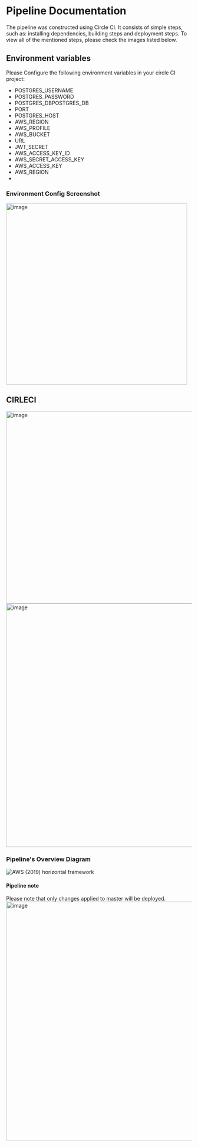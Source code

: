 # Pipeline Documentation
The pipeline was constructed using Circle CI. It consists of simple steps, such as: installing dependencies, building steps and deployment steps. To view all of the mentioned steps, please check the images listed below.

## Environment variables
Please Configure the following environment variables in your circle CI project:

- POSTGRES_USERNAME
- POSTGRES_PASSWORD
- POSTGRES_DBPOSTGRES_DB
- PORT
- POSTGRES_HOST
- AWS_REGION
- AWS_PROFILE
- AWS_BUCKET
- URL
- JWT_SECRET
- AWS_ACCESS_KEY_ID
- AWS_SECRET_ACCESS_KEY
- AWS_ACCESS_KEY
- AWS_REGION
- 
### Environment Config Screenshot
<img width="491" alt="image" src="https://user-images.githubusercontent.com/60764149/159126007-65ae8311-104c-4d85-99a2-ba15e32ae121.png">

## CIRLECI
<img width="521" alt="image" src="https://user-images.githubusercontent.com/60764149/159125964-197cdd25-4b60-4f05-8bcc-69bf333e082c.png">
<img width="659" alt="image" src="https://user-images.githubusercontent.com/60764149/159125865-eb97d9bb-88ae-4285-a240-3b0f33ac0fff.png">


### Pipeline's Overview Diagram
![AWS (2019) horizontal framework](https://user-images.githubusercontent.com/60764149/159111993-8b97c3cc-85bf-4516-9b1c-2c7d8ee78764.jpeg)


#### Pipeline note
Please note that only changes applied to master will be deployed.
<img width="648" alt="image" src="https://user-images.githubusercontent.com/60764149/159121589-3f1f5e71-9948-4bfe-b550-0dbf834c8b8d.png">
